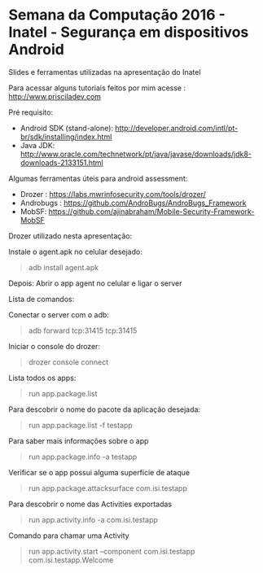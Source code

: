 # Semana da Computação 2016 - Inatel - Segurança em dispositivos Android
Slides e ferramentas utilizadas na apresentação do Inatel

Para acessar alguns tutoriais feitos por mim acesse : http://www.prisciladev.com

Pré requisito:
- Android SDK (stand-alone): http://developer.android.com/intl/pt-br/sdk/installing/index.html 
- Java JDK: http://www.oracle.com/technetwork/pt/java/javase/downloads/jdk8-downloads-2133151.html

Algumas ferramentas úteis para android assessment:
- Drozer : https://labs.mwrinfosecurity.com/tools/drozer/
- Androbugs : https://github.com/AndroBugs/AndroBugs_Framework
- MobSF: https://github.com/ajinabraham/Mobile-Security-Framework-MobSF

Drozer utilizado nesta apresentação:

Instale o agent.apk no celular desejado:

> adb install agent.apk

Depois: Abrir o app agent no celular e ligar o server

Lista de comandos:

Conectar o server com o adb:
> adb forward tcp:31415 tcp:31415

Iniciar o console do drozer:
> drozer console connect

Lista todos os apps:
> run app.package.list

Para descobrir o nome do pacote da aplicação desejada:
> run app.package.list -f testapp

Para saber mais informações sobre o app
> run app.package.info -a testapp

Verificar se o app possui alguma superficie de ataque
> run app.package.attacksurface com.isi.testapp

Para descobrir o nome das Activities exportadas
> run app.activity.info -a com.isi.testapp

Comando para chamar uma Activity
> run app.activity.start –component com.isi.testapp com.isi.testapp.Welcome


